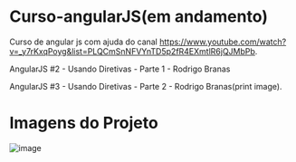 # Curso-angularJS(em andamento)
Curso de angular js com ajuda do canal https://www.youtube.com/watch?v=_y7rKxqPoyg&list=PLQCmSnNFVYnTD5p2fR4EXmtlR6jQJMbPb.

AngularJS #2 - Usando Diretivas - Parte 1 - Rodrigo Branas

AngularJS #3 - Usando Diretivas - Parte 2 - Rodrigo Branas(print image).

# Imagens do Projeto

![image](https://user-images.githubusercontent.com/104870722/215144056-c361b1cc-fb71-475b-90e3-969f51a6094e.png)

